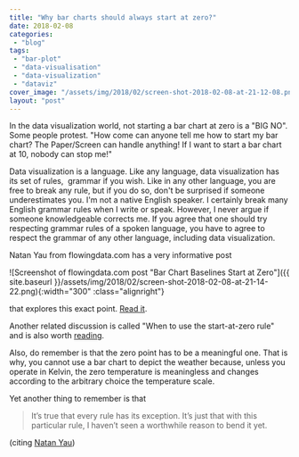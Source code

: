 ```yaml
---
title: "Why bar charts should always start at zero?"
date: 2018-02-08
categories: 
 - "blog"
tags: 
 - "bar-plot"
 - "data-visualisation"
 - "data-visualization"
 - "dataviz"
cover_image: "/assets/img/2018/02/screen-shot-2018-02-08-at-21-12-08.png"
layout: "post"
---
```


In the data visualization world, not starting a bar chart at zero is a "BIG NO". Some people protest. "How come can anyone tell me how to start my bar chart? The Paper/Screen can handle anything! If I want to start a bar chart at 10, nobody can stop me!"

Data visualization is a language. Like any language, data visualization has its set of rules,  grammar if you wish. Like in any other language, you are free to break any rule, but if you do so, don't be surprised if someone underestimates you. I'm not a native English speaker. I certainly break many English grammar rules when I write or speak. However, I never argue if someone knowledgeable corrects me. If you agree that one should try respecting grammar rules of a spoken language, you have to agree to respect the grammar of any other language, including data visualization.

Natan Yau from flowingdata.com has a very informative post

![Screenshot of flowingdata.com post "Bar Chart Baselines Start at Zero"]({{ site.baseurl }}/assets/img/2018/02/screen-shot-2018-02-08-at-21-14-22.png){:width="300" :class="alignright"}

that explores this exact point. [Read it](https://flowingdata.com/2015/08/31/bar-chart-baselines-start-at-zero/).

Another related discussion is called "When to use the start-at-zero rule" and is also worth [reading](http://junkcharts.typepad.com/junk_charts/2014/04/when-to-use-the-start-at-zero-rule-.html).

Also, do remember is that the zero point has to be a meaningful one. That is why, you cannot use a bar chart to depict the weather because, unless you operate in Kelvin, the zero temperature is meaningless and changes according to the arbitrary choice the temperature scale.

Yet another thing to remember is that

> It’s true that every rule has its exception. It’s just that with this particular rule, I haven’t seen a worthwhile reason to bend it yet.


(citing [Natan Yau](https://flowingdata.com/2015/08/31/bar-chart-baselines-start-at-zero/))
